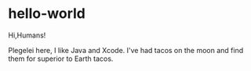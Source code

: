 # hello-world

Hi,Humans!


Plegelei here, I like Java and Xcode.
I've had tacos on the moon and find them for superior to Earth tacos.
